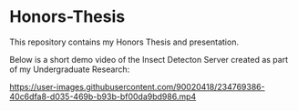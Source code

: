 # Honors-Thesis

This repository contains my Honors Thesis and presentation. 

Below is a short demo video of the Insect Detecton Server created as part of my Undergraduate Research:

https://user-images.githubusercontent.com/90020418/234769386-40c6dfa8-d035-469b-b93b-bf00da9bd986.mp4

